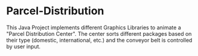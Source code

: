 # Parcel-Distribution
This Java Project implements different Graphics Libraries to animate a "Parcel Distribution Center".
The center sorts different packages based on their type (domestic, international, etc.) and the conveyor belt is controlled by user input.
